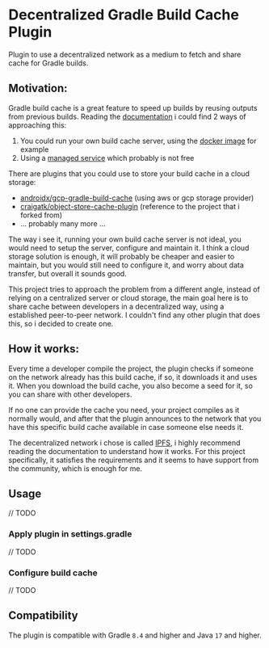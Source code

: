 # Decentralized Gradle Build Cache Plugin

Plugin to use a decentralized network as a medium to fetch and share cache for Gradle builds.

## Motivation:
Gradle build cache is a great feature to speed up builds by reusing outputs from previous builds. 
Reading the [documentation](https://docs.gradle.org/current/userguide/build_cache.html) i could find 2 ways of approaching this:
1. You could run your own build cache server, using the [docker image](https://hub.docker.com/r/gradle/build-cache-node/) for example
2. Using a [managed service](https://gradle.com/develocity/product/build-cache/) which probably is not free

There are plugins that you could use to store your build cache in a cloud storage:
- [androidx/gcp-gradle-build-cache](https://github.com/androidx/gcp-gradle-build-cache) (using aws or gcp storage provider)
- [craigatk/object-store-cache-plugin](https://github.com/craigatk/object-store-cache-plugin) (reference to the project that i forked from) 
- ... probably many more ...

The way i see it, running your own build cache server is not ideal, you would need to setup the server, configure and maintain it.
I think a cloud storage solution is enough, it will probably be cheaper and easier to maintain, but you would still need to configure it, and worry about data transfer, but overall it sounds good.

This project tries to approach the problem from a different angle, instead of relying on a centralized server or cloud storage,
the main goal here is to share cache between developers in a decentralized way, using a established peer-to-peer network.
I couldn't find any other plugin that does this, so i decided to create one.

## How it works:

Every time a developer compile the project, the plugin checks if someone on the network already has this build cache, if so, it downloads it and uses it.
When you download the build cache, you also become a seed for it, so you can share with other developers.

If no one can provide the cache you need, your project compiles as it normally would, and after that the plugin announces to the network that you have this specific build cache available in case someone else needs it.

The decentralized network i chose is called [IPFS](https://ipfs.io/), i highly recommend reading the documentation to understand how it works. For this project specifically, it satisfies the requirements and it seems to have support from the community, which is enough for me.

## Usage

// TODO

### Apply plugin in settings.gradle

// TODO

### Configure build cache

// TODO

## Compatibility

The plugin is compatible with Gradle `8.4` and higher and Java `17` and higher.


